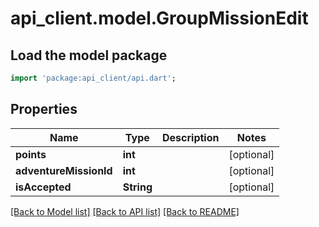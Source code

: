 # api_client.model.GroupMissionEdit

## Load the model package
```dart
import 'package:api_client/api.dart';
```

## Properties
Name | Type | Description | Notes
------------ | ------------- | ------------- | -------------
**points** | **int** |  | [optional] 
**adventureMissionId** | **int** |  | [optional] 
**isAccepted** | **String** |  | [optional] 

[[Back to Model list]](../README.md#documentation-for-models) [[Back to API list]](../README.md#documentation-for-api-endpoints) [[Back to README]](../README.md)


